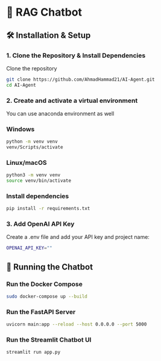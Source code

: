 # 🚀 RAG Chatbot

## 🛠️ Installation & Setup

### 1. Clone the Repository & Install Dependencies
Clone the repository
```bash
git clone https://github.com/AhmadHammad21/AI-Agent.git
cd AI-Agent
```

### 2. Create and activate a virtual environment
You can use anaconda environment as well 
### Windows
```bash
python -m venv venv
venv/Scripts/activate
```

### Linux/macOS
```bash
python3 -m venv venv
source venv/bin/activate
```

### Install dependencies
```bash
pip install -r requirements.txt
```


### 3. Add OpenAI API Key 

Create a .env file and add your API key and project name:
```bash
OPENAI_API_KEY=""
```


## 🚀 Running the Chatbot

### Run the Docker Compose
```bash
sudo docker-compose up --build
```

### Run the FastAPI Server
```bash
uvicorn main:app --reload --host 0.0.0.0 --port 5000
```

### Run the Streamlit Chatbot UI
```bash
streamlit run app.py
```




